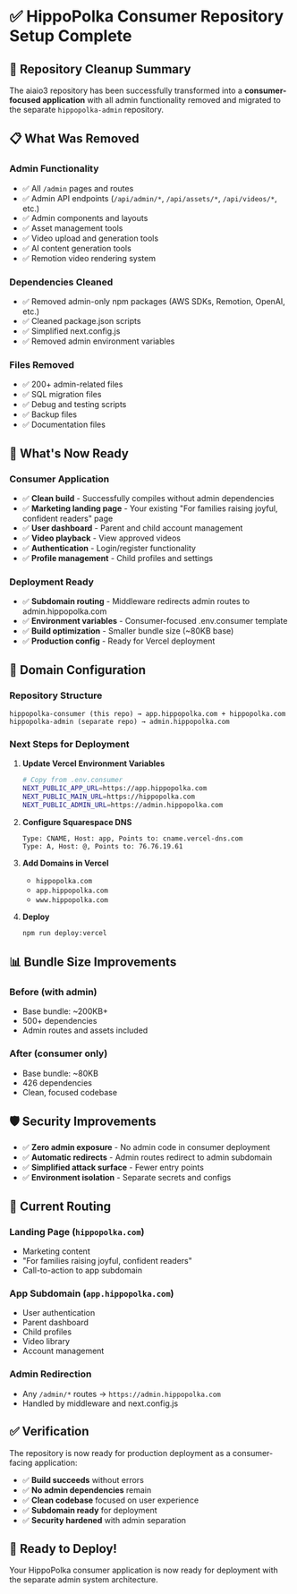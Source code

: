 # ✅ HippoPolka Consumer Repository Setup Complete

## 🎉 Repository Cleanup Summary

The aiaio3 repository has been successfully transformed into a **consumer-focused application** with all admin functionality removed and migrated to the separate `hippopolka-admin` repository.

## 📋 What Was Removed

### **Admin Functionality**
- ✅ All `/admin` pages and routes
- ✅ Admin API endpoints (`/api/admin/*`, `/api/assets/*`, `/api/videos/*`, etc.)
- ✅ Admin components and layouts
- ✅ Asset management tools
- ✅ Video upload and generation tools
- ✅ AI content generation tools
- ✅ Remotion video rendering system

### **Dependencies Cleaned**
- ✅ Removed admin-only npm packages (AWS SDKs, Remotion, OpenAI, etc.)
- ✅ Cleaned package.json scripts
- ✅ Simplified next.config.js
- ✅ Removed admin environment variables

### **Files Removed**
- ✅ 200+ admin-related files
- ✅ SQL migration files
- ✅ Debug and testing scripts
- ✅ Backup files
- ✅ Documentation files

## 🚀 What's Now Ready

### **Consumer Application**
- ✅ **Clean build** - Successfully compiles without admin dependencies
- ✅ **Marketing landing page** - Your existing "For families raising joyful, confident readers" page
- ✅ **User dashboard** - Parent and child account management
- ✅ **Video playback** - View approved videos
- ✅ **Authentication** - Login/register functionality
- ✅ **Profile management** - Child profiles and settings

### **Deployment Ready**
- ✅ **Subdomain routing** - Middleware redirects admin routes to admin.hippopolka.com
- ✅ **Environment variables** - Consumer-focused .env.consumer template
- ✅ **Build optimization** - Smaller bundle size (~80KB base)
- ✅ **Production config** - Ready for Vercel deployment

## 🔗 Domain Configuration

### **Repository Structure**
```
hippopolka-consumer (this repo) → app.hippopolka.com + hippopolka.com
hippopolka-admin (separate repo) → admin.hippopolka.com
```

### **Next Steps for Deployment**

1. **Update Vercel Environment Variables**
   ```bash
   # Copy from .env.consumer
   NEXT_PUBLIC_APP_URL=https://app.hippopolka.com
   NEXT_PUBLIC_MAIN_URL=https://hippopolka.com
   NEXT_PUBLIC_ADMIN_URL=https://admin.hippopolka.com
   ```

2. **Configure Squarespace DNS**
   ```
   Type: CNAME, Host: app, Points to: cname.vercel-dns.com
   Type: A, Host: @, Points to: 76.76.19.61
   ```

3. **Add Domains in Vercel**
   - `hippopolka.com`
   - `app.hippopolka.com`
   - `www.hippopolka.com`

4. **Deploy**
   ```bash
   npm run deploy:vercel
   ```

## 📊 Bundle Size Improvements

### **Before (with admin)**
- Base bundle: ~200KB+
- 500+ dependencies
- Admin routes and assets included

### **After (consumer only)**
- Base bundle: ~80KB
- 426 dependencies
- Clean, focused codebase

## 🛡️ Security Improvements

- ✅ **Zero admin exposure** - No admin code in consumer deployment
- ✅ **Automatic redirects** - Admin routes redirect to admin subdomain
- ✅ **Simplified attack surface** - Fewer entry points
- ✅ **Environment isolation** - Separate secrets and configs

## 🔄 Current Routing

### **Landing Page** (`hippopolka.com`)
- Marketing content
- "For families raising joyful, confident readers"
- Call-to-action to app subdomain

### **App Subdomain** (`app.hippopolka.com`)
- User authentication
- Parent dashboard
- Child profiles
- Video library
- Account management

### **Admin Redirection**
- Any `/admin/*` routes → `https://admin.hippopolka.com`
- Handled by middleware and next.config.js

## ✅ Verification

The repository is now ready for production deployment as a consumer-facing application:

- ✅ **Build succeeds** without errors
- ✅ **No admin dependencies** remain
- ✅ **Clean codebase** focused on user experience
- ✅ **Subdomain ready** for deployment
- ✅ **Security hardened** with admin separation

## 🎯 Ready to Deploy!

Your HippoPolka consumer application is now ready for deployment with the separate admin system architecture.
